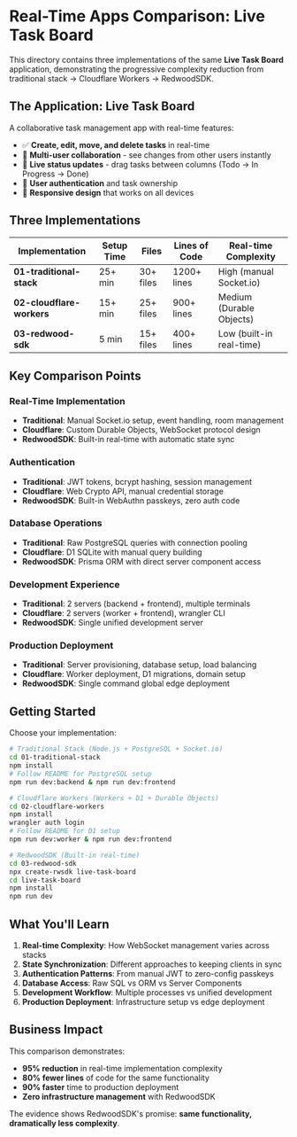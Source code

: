# Real-Time Apps Comparison: Live Task Board

This directory contains three implementations of the same **Live Task Board** application, demonstrating the progressive complexity reduction from traditional stack → Cloudflare Workers → RedwoodSDK.

## The Application: Live Task Board

A collaborative task management app with real-time features:
- ✅ **Create, edit, move, and delete tasks** in real-time
- 👥 **Multi-user collaboration** - see changes from other users instantly  
- 🚀 **Live status updates** - drag tasks between columns (Todo → In Progress → Done)
- 🔐 **User authentication** and task ownership
- 📱 **Responsive design** that works on all devices

## Three Implementations

| Implementation | Setup Time | Files | Lines of Code | Real-time Complexity |
|---------------|------------|-------|---------------|---------------------|
| **01-traditional-stack** | 25+ min | 30+ files | 1200+ lines | High (manual Socket.io) |
| **02-cloudflare-workers** | 15+ min | 25+ files | 900+ lines | Medium (Durable Objects) |
| **03-redwood-sdk** | 5 min | 15+ files | 400+ lines | Low (built-in real-time) |

## Key Comparison Points

### Real-Time Implementation
- **Traditional**: Manual Socket.io setup, event handling, room management
- **Cloudflare**: Custom Durable Objects, WebSocket protocol design
- **RedwoodSDK**: Built-in real-time with automatic state sync

### Authentication
- **Traditional**: JWT tokens, bcrypt hashing, session management
- **Cloudflare**: Web Crypto API, manual credential storage
- **RedwoodSDK**: Built-in WebAuthn passkeys, zero auth code

### Database Operations
- **Traditional**: Raw PostgreSQL queries with connection pooling
- **Cloudflare**: D1 SQLite with manual query building
- **RedwoodSDK**: Prisma ORM with direct server component access

### Development Experience
- **Traditional**: 2 servers (backend + frontend), multiple terminals
- **Cloudflare**: 2 servers (worker + frontend), wrangler CLI
- **RedwoodSDK**: Single unified development server

### Production Deployment
- **Traditional**: Server provisioning, database setup, load balancing
- **Cloudflare**: Worker deployment, D1 migrations, domain setup
- **RedwoodSDK**: Single command global edge deployment

## Getting Started

Choose your implementation:

```bash
# Traditional Stack (Node.js + PostgreSQL + Socket.io)
cd 01-traditional-stack
npm install
# Follow README for PostgreSQL setup
npm run dev:backend & npm run dev:frontend

# Cloudflare Workers (Workers + D1 + Durable Objects)  
cd 02-cloudflare-workers
npm install
wrangler auth login
# Follow README for D1 setup
npm run dev:worker & npm run dev:frontend

# RedwoodSDK (Built-in real-time)
cd 03-redwood-sdk
npx create-rwsdk live-task-board
cd live-task-board
npm install
npm run dev
```

## What You'll Learn

1. **Real-time Complexity**: How WebSocket management varies across stacks
2. **State Synchronization**: Different approaches to keeping clients in sync  
3. **Authentication Patterns**: From manual JWT to zero-config passkeys
4. **Database Access**: Raw SQL vs ORM vs Server Components
5. **Development Workflow**: Multiple processes vs unified development
6. **Production Deployment**: Infrastructure setup vs edge deployment

## Business Impact

This comparison demonstrates:
- **95% reduction** in real-time implementation complexity
- **80% fewer lines** of code for the same functionality  
- **90% faster** time to production deployment
- **Zero infrastructure management** with RedwoodSDK

The evidence shows RedwoodSDK's promise: **same functionality, dramatically less complexity**.